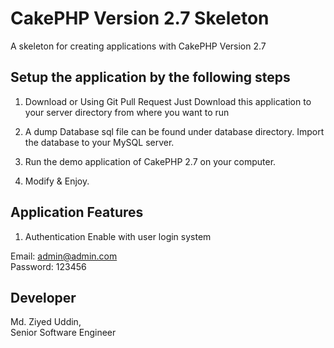 # CakePHP Version 2.7 Skeleton

A skeleton for creating applications with CakePHP Version 2.7


## Setup the application by the following steps

1. Download or Using Git Pull Request Just Download this application to your server directory from where you want to run

2. A dump Database sql file can be found under database directory. Import the database to your MySQL server.

3. Run the demo application of CakePHP 2.7 on your computer.

4. Modify & Enjoy.

## Application Features

1. Authentication Enable with user login system

Email:     admin@admin.com <br/>
Password:  123456


## Developer

Md. Ziyed Uddin, <br/>
Senior Software Engineer